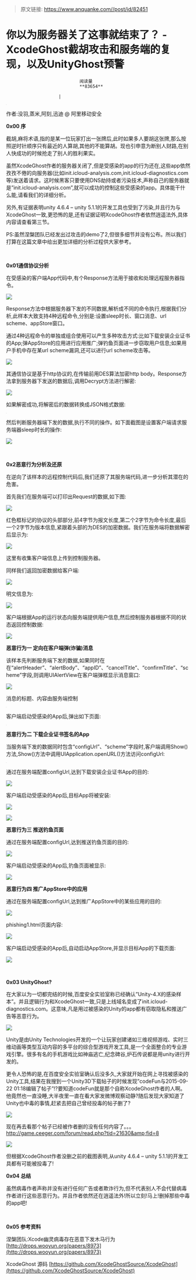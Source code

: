 > 原文链接: https://www.anquanke.com//post/id/82451 


# 你以为服务器关了这事就结束了？ - XcodeGhost截胡攻击和服务端的复现，以及UnityGhost预警


                                阅读量   
                                **83654**
                            
                        |
                        
                                                                                    





[![](data:image/png;base64,iVBORw0KGgoAAAANSUhEUgAAAAEAAAABCAYAAAAfFcSJAAAAAXNSR0IArs4c6QAAAARnQU1BAACxjwv8YQUAAAAJcEhZcwAADsQAAA7EAZUrDhsAAAANSURBVBhXYzh8+PB/AAffA0nNPuCLAAAAAElFTkSuQmCC)](https://image.tianjimedia.com/uploadImages/2015/264/41/D3M6U1D1M7RX_144256467352181481_600.jpg)

作者:没羽,蒸米,阿刻,迅迪 @ 阿里移动安全<br>

**0x00 序**

截胡,麻将术语,指的是某一位玩家打出一张牌后,此时如果多人要胡这张牌,那么按照逆时针顺序只有最近的人算胡,其他的不能算胡。现也引申意为断别人财路,在别人快成功的时候抢走了别人的胜利果实。

虽然XcodeGhost作者的服务器关闭了,但是受感染的app的行为还在,这些app依然孜孜不倦的向服务器(比如init.icloud-analysis.com,init.icloud-diagnostics.com等)发送着请求。这时候黑客只要使用DNS劫持或者污染技术,声称自己的服务器就是”init.icloud-analysis.com”,就可以成功的控制这些受感染的app。具体能干什么能,请看我们的详细分析。

另外,有证据表明unity 4.6.4 – unity 5.1.1的开发工具也受到了污染,并且行为与XcodeGhost一致,更恐怖的是,还有证据证明XcodeGhost作者依然逍遥法外,具体内容请查看第三节。

PS:虽然涅槃团队已经发出过攻击的demo了2,但很多细节并没有公布。所以我们打算在这篇文章中给出更加详细的分析过程供大家参考。

<br>

**0x01通信协议分析**

在受感染的客户端App代码中,有个Response方法用于接收和处理远程服务器指令。

[![](https://p4.ssl.qhimg.com/t012e45ee5cb257649f.png)](https://p4.ssl.qhimg.com/t012e45ee5cb257649f.png)

Response方法中根据服务器下发的不同数据,解析成不同的命令执行,根据我们分析,此样本大致支持4种远程命令,分别是:设置sleep时长、窗口消息、url scheme、appStore窗口。

通过4种远程命令的单独或组合使用可以产生多种攻击方式:比如下载安装企业证书的App;弹AppStore的应用进行应用推广;弹钓鱼页面进一步窃取用户信息;如果用户手机中存在某url scheme漏洞,还可以进行url scheme攻击等。

[![](https://p2.ssl.qhimg.com/t01b2facd403a1ff02f.png)](https://p2.ssl.qhimg.com/t01b2facd403a1ff02f.png)

其通信协议是基于http协议的,在传输前用DES算法加密http body。Response方法拿到服务器下发送的数据后,调用Decrypt方法进行解密:

[![](https://p5.ssl.qhimg.com/t01b6fea26654821e9e.png)](https://p5.ssl.qhimg.com/t01b6fea26654821e9e.png)

如果解密成功,将解密后的数据转换成JSON格式数据:



[![](data:image/png;base64,iVBORw0KGgoAAAANSUhEUgAAAAEAAAABCAYAAAAfFcSJAAAAAXNSR0IArs4c6QAAAARnQU1BAACxjwv8YQUAAAAJcEhZcwAADsQAAA7EAZUrDhsAAAANSURBVBhXYzh8+PB/AAffA0nNPuCLAAAAAElFTkSuQmCC)](https://static.wooyun.org//drops/20150921/2015092119175086338.png)

然后判断服务器端下发的数据,执行不同的操作。如下面截图是设置客户端请求服务端器sleep时长的操作:

[![](https://p0.ssl.qhimg.com/t01ef17daee75de3335.png)](https://p0.ssl.qhimg.com/t01ef17daee75de3335.png)

<br>

**0x2恶意行为分析及还原**

在逆向了该样本的远程控制代码后,我们还原了其服务端代码,进一步分析其潜在的危害。

首先我们在服务端可以打印出Request的数据,如下图:

[![](https://p2.ssl.qhimg.com/t0150d885aae180c5ee.png)](https://p2.ssl.qhimg.com/t0150d885aae180c5ee.png)

红色框标记的协议的头部部分,前4字节为报文长度,第二个2字节为命令长度,最后一个2字节为版本信息,紧跟着头部的为DES的加密数据。我们在服务端将数据解密后显示为:

[![](https://p5.ssl.qhimg.com/t0130bd38e713f2e8c3.png)](https://p5.ssl.qhimg.com/t0130bd38e713f2e8c3.png)

这里有收集客户端信息上传到控制服务器。

同样我们返回加密数据给客户端:

[![](https://p3.ssl.qhimg.com/t0144329cf2668cb7d0.png)](https://p3.ssl.qhimg.com/t0144329cf2668cb7d0.png)

明文信息为:

[![](https://p5.ssl.qhimg.com/t01bea0f7a7e53a74d2.png)](https://p5.ssl.qhimg.com/t01bea0f7a7e53a74d2.png)

客户端根据App的运行状态向服务端提供用户信息,然后控制服务器根据不同的状态返回控制数据:

[![](https://p3.ssl.qhimg.com/t0111b5518483fbf81c.png)](https://p3.ssl.qhimg.com/t0111b5518483fbf81c.png)

**恶意行为一 定向在客户端弹(诈骗)消息**

该样本先判断服务端下发的数据,如果同时在在“alertHeader”、“alertBody”、“appID”、“cancelTitle”、“confirmTitle”、“scheme”字段,则调用UIAlertView在客户端弹框显示消息窗口:

[![](https://p4.ssl.qhimg.com/t018460d7320e8b7bb5.png)](https://p4.ssl.qhimg.com/t018460d7320e8b7bb5.png)

消息的标题、内容由服务端控制

[![](data:image/png;base64,iVBORw0KGgoAAAANSUhEUgAAAAEAAAABCAYAAAAfFcSJAAAAAXNSR0IArs4c6QAAAARnQU1BAACxjwv8YQUAAAAJcEhZcwAADsQAAA7EAZUrDhsAAAANSURBVBhXYzh8+PB/AAffA0nNPuCLAAAAAElFTkSuQmCC)](https://p2.ssl.qhimg.com/t01336a5c3cae4e811e.png)

客户端启动受感染的App后,弹出如下页面:

[![](data:image/png;base64,iVBORw0KGgoAAAANSUhEUgAAAAEAAAABCAYAAAAfFcSJAAAAAXNSR0IArs4c6QAAAARnQU1BAACxjwv8YQUAAAAJcEhZcwAADsQAAA7EAZUrDhsAAAANSURBVBhXYzh8+PB/AAffA0nNPuCLAAAAAElFTkSuQmCC)](https://p5.ssl.qhimg.com/t014b8ffc59299b1540.jpg)

**恶意行为二 下载企业证书签名的App**

当服务端下发的数据同时包含“configUrl”、“scheme”字段时,客户端调用Show()方法,Show()方法中调用UIApplication.openURL()方法访问configUrl:

[![](data:image/png;base64,iVBORw0KGgoAAAANSUhEUgAAAAEAAAABCAYAAAAfFcSJAAAAAXNSR0IArs4c6QAAAARnQU1BAACxjwv8YQUAAAAJcEhZcwAADsQAAA7EAZUrDhsAAAANSURBVBhXYzh8+PB/AAffA0nNPuCLAAAAAElFTkSuQmCC)](https://p0.ssl.qhimg.com/t01a10c24acdbb5a015.png)

通过在服务端配置configUrl,达到下载安装企业证书App的目的:

[![](https://p1.ssl.qhimg.com/t019b1de0eff84dcd2a.png)](https://p1.ssl.qhimg.com/t019b1de0eff84dcd2a.png)

客户端启动受感染的App后,目标App将被安装:

[![](https://p3.ssl.qhimg.com/t01776df29d36c81e83.png)](https://p3.ssl.qhimg.com/t01776df29d36c81e83.png)

[![](https://p2.ssl.qhimg.com/t01a78dbbecc004de41.png)](https://p2.ssl.qhimg.com/t01a78dbbecc004de41.png)



**恶意行为三 推送钓鱼页面**

通过在服务端配置configUrl,达到推送钓鱼页面的目的:

[![](https://p2.ssl.qhimg.com/t01d4315eb89ad5ea3f.png)](https://p2.ssl.qhimg.com/t01d4315eb89ad5ea3f.png)

客户端启动受感染的App后,钓鱼页面被显示:

[![](https://p4.ssl.qhimg.com/t01a44423e541e21ddd.png)](https://p4.ssl.qhimg.com/t01a44423e541e21ddd.png)



**恶意行为四 推广AppStore中的应用**

通过在服务端配置configUrl,达到推广AppStore中的某些应用的目的:

[![](https://p0.ssl.qhimg.com/t012fb8b79b20093a3f.png)](https://p0.ssl.qhimg.com/t012fb8b79b20093a3f.png)

phishing1.html页面内容:

[![](https://p3.ssl.qhimg.com/t01b6b12da952091cab.png)](https://p3.ssl.qhimg.com/t01b6b12da952091cab.png)

客户端启动受感染的App后,自动启动AppStore,并显示目标App的下载页面:

[![](https://p3.ssl.qhimg.com/t01ffee622d0a6cc12b.png)](https://p3.ssl.qhimg.com/t01ffee622d0a6cc12b.png)



<br>

**0x03 UnityGhost?**

在大家以为一切都完结的时候,百度安全实验室称已经确认”Unity-4.X的感染样本”。并且逻辑行为和XcodeGhost一致,只是上线域名变成了init.icloud-diagnostics.com。这意味,凡是用过被感染的Unity的app都有窃取隐私和推送广告等恶意行为。

[![](https://p1.ssl.qhimg.com/t018594ded589b258ae.png)](https://p1.ssl.qhimg.com/t018594ded589b258ae.png)

Unity是由Unity Technologies开发的一个让玩家创建诸如三维视频游戏、实时三维动画等类型互动内容的多平台的综合型游戏开发工具,是一个全面整合的专业游戏引擎。很多有名的手机游戏比如神庙逃亡,纪念碑谷,炉石传说都是用unity进行开发的。

更令人恐怖的是,在百度安全实验室确认后没多久,大家就开始在网上寻找被感染的Unity工具,结果在我搜到一个Unity3D下载帖子的时候发现”codeFun与2015-09-22 01:18编辑了帖子”!?要知道codeFun就是那个自称XcodeGhost作者的人啊。他竟然也一直没睡,大半夜里一直在看大家发微博观察动静?随后发现大家知道了Unity也中毒的事情,赶紧去把自己曾经投毒的帖子删了?

[![](https://p1.ssl.qhimg.com/t015a6e4433bcd3d0c6.jpg)](https://p1.ssl.qhimg.com/t015a6e4433bcd3d0c6.jpg)

现在再去看那个帖子已经被作者删的没有任何内容了。。。 http://game.ceeger.com/forum/read.php?tid=21630&amp;fid=8

[![](https://p1.ssl.qhimg.com/t019b64ae5102a2d7ce.png)](https://p1.ssl.qhimg.com/t019b64ae5102a2d7ce.png)

但根据XcodeGhost作者没删之前的截图表明,从unity 4.6.4 – unity 5.1.1的开发工具都有可能被投毒了!

**0x04 总结**

虽然病毒作者声称并没有进行任何广告或者欺诈行为,但不代表别人不会代替病毒作者进行这些恶意行为。并且作者依然还在逍遥法外!所以立刻!马上!删掉那些中毒的app吧!

<br>

**0x05 参考资料**

涅槃团队:Xcode幽灵病毒存在恶意下发木马行为 [http://drops.wooyun.org/papers/8973](http://drops.wooyun.org/papers/8973)

XcodeGhost 源码 [https://github.com/XcodeGhostSource/XcodeGhost](https://github.com/XcodeGhostSource/XcodeGhost)
